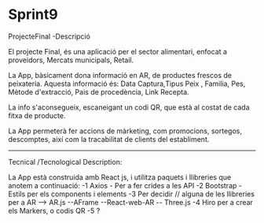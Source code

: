 # Sprint9

ProjecteFinal
-Descripció

El projecte Final, és una aplicació per el sector alimentari, enfocat a proveidors, Mercats municipals, Retail.

La App, bàsicament dona informació en AR, de productes frescos de peixateria. Aquesta informació és: Data Captura,Tipus Peix , Familia, Pes, Mètode d'extracció, Pais de procedència, Link Recepta.

La info s'aconsegueix, escaneigant un codi QR, que està al costat de cada fitxa de producte.

La App permeterà fer accions de màrketing, com promocions, sortegos, descomptes, així com la tracabilitat de clients del establiment.
___________________________________________________________________________________________________________________________________________

Tecnical /Tecnological Description:

La App està construida amb React js, i utilitza paquets i llibreries que anotem a continuació: -1 Axios - Per a fer crides a les API -2 Bootstrap - Estils per els components i elements -3 Per decidir // alguna de les llibreries per a AR --> AR.js --AFrame --React-web-AR -- Three.js -4 Hiro per a crear els Markers, o codis QR -5 ?
